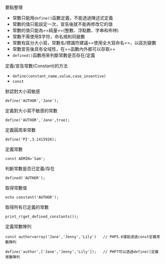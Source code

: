 要點整理
- 常數只能用`define()`函數定義，不能透過陳述式定義
- 常數的值只能設定一次，宣告後就不能再修改它的值
- 常數的值只能為==純量==(整數、浮點數、字串和布林)
- 常數不需使用$字符，命名規則同變數
- 常數有區分大小寫，常數名/標識符建議==使用全大寫命名==，以區別變數
- 常數宣告後具有全域性，在==函數內外都可以存取==
- `defined()`函數用來判斷常數是否存在/定義

定義/宣告常數(Constant)的方法
* `define(constant_name,value,case_insentive)`
* `const`

默認對大小寫敏感
```
define('AUTHOR','Jane');
```

定義對大小寫不敏感的常數
```
define('AUTHOR','Jane',true);
```

定義圓周率常數
```
define('PI',3.1415926);
```

定義常數
```
const ADMIN='Sam';
```

判斷常數是否已定義/存在
```
defined('AUTHOR');
```

取得常數值
```
echo constant('AUTHOR');
```

取得所有已定義的常數
```
print_r(get_defined_constants());
```

定義常數陣列
```
const author=array('Jane','Jenny','Lily')	// PHP5.6僅能透過const定義常數陣列
```

```
define('author',['Jane','Jenny','Lily']);	// PHP7可以透過define()定義常數陣列
```